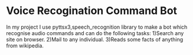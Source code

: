 # Voice Recogination Command Bot
  In my project I use pyttsx3,speech_recognition library to make a bot which recognise audio commands and can do the following tasks:
  1)Search any site on browser.
  2)Mail to any individual.
  3)Reads some facts of anything from wikipedia.
